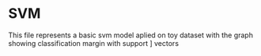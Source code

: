# SVM
This file represents a basic svm model aplied on toy dataset with the graph showing classification margin with support ]
vectors
